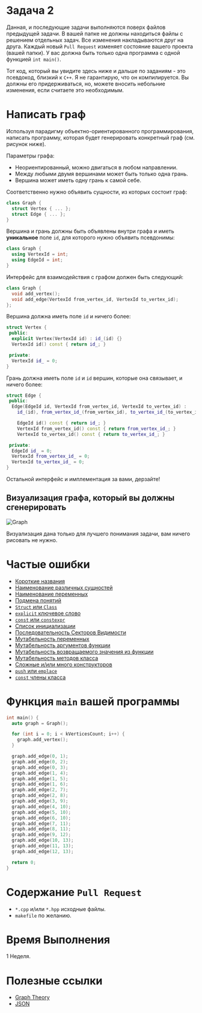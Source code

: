 # Задача 2

Данная, и последующие задачи выполняются поверх файлов предыдущей задачи.
В вашей папке не должны находиться файлы с решением отдельных задач.
Все изменения накладываются друг на друга.
Каждый новый `Pull Request` изменяет состояние вашего проекта (вашей папки).
У вас должна быть только одна программа с одной функцией `int main()`.

Тот код, который вы увидите здесь ниже и дальше по заданиям - это псевдокод, близкий к `C++`.
Я не гарантирую, что он компилируется. Вы должны его придерживаться, но, можете вносить небольние изменения, если считаете это необходимым.

# Написать граф

Используя парадигму объектно-ориентированного программирования, написать программу, которая будет генерировать конкретный граф (см. рисунок ниже).

Параметры графа:
- Неориентированный, можно двигаться в любом направлении.
- Между любыми двумя вершинами может быть только одна грань.
- Вершина может иметь одну грань к самой себе.

Соответственно нужно объявить сущности, из которых состоит граф:
```cpp
class Graph {
  struct Vertex { ... };
  struct Edge { ... };
}
```

Вершина и грань должны быть объявлены внутри графа и иметь **уникальное** поле `id`, для которого нужно объявить псевдонимы:
```cpp
class Graph {
  using VertexId = int;
  using EdgeId = int;
}
```

Интерфейс для взаимодействия с графом должен быть следующий:
```cpp
class Graph {
  void add_vertex();
  void add_edge(VertexId from_vertex_id, VertexId to_vertex_id);
};
```

Вершина должна иметь поле `id` и ничего более:
```cpp
struct Vertex {
 public:
  explicit Vertex(VertexId id) : id_(id) {}
  VertexId id() const { return id_; }

 private:
  VertexId id_ = 0;
}
```

Грань должна иметь поле `id` и `id` вершин, которые она связывает, и ничего более:
```cpp
struct Edge {
 public:
  Edge(EdgeId id, VertexId from_vertex_id, VertexId to_vertex_id) :
    id_(id), from_vertex_id_(from_vertex_id), to_vertex_id_(to_vertex_id) {}

    EdgeId id() const { return id_; }
    VertexId from_vertex_id() const { return from_vertex_id_; }
    VertexId to_vertex_id() const { return to_vertex_id_; }

 private:
  EdgeId id_ = 0;
  VertexId from_vertex_id_ = 0;
  VertexId to_vertex_id_ = 0;
}
```

Остальной интерфейс и имплементация за вами, дерзайте!

## Визуализация графа, который вы должны сгенерировать
![Graph](graph.png)

Визуализация дана только для лучшего понимания задачи, вам ничего рисовать не нужно.

# Частые ошибки

- [Короткие названия](/practice/common_mistakes.md#short-names)
- [Наименование различных сущностей](/practice/common_mistakes.md#naming-of-different-entities)
- [Наименование переменных](/practice/common_mistakes.md#naming-of-variables)
- [Подмена понятий](/practice/common_mistakes.md#misleading-naming)
- [`Struct` или `Class`](/practice/common_mistakes.md#struct-vs-class)
- [`explicit` ключевое слово](/practice/common_mistakes.md#explicit-keyword)
- [`const` или `constexpr`](/practice/common_mistakes.md#const-vs-constexpr)
- [Список инициализации](/practice/common_mistakes.md#member-initializer-list)
- [Последовательность Секторов Видимости](/practice/common_mistakes.md#order-of-ownership-sectors)
- [Мутабельность переменных](/practice/common_mistakes.md#mutability-of-variables)
- [Мутабельность аргументов функции](/practice/common_mistakes.md#mutability-of-function-arguments)
- [Мутабельность возвращаемого значения из функции](/practice/common_mistakes.md#mutability-of-function-return-value)
- [Мутабельность методов класса](/practice/common_mistakes.md#mutability-of-member-methods)
- [Сложные и/или много конструкторов](/practice/common_mistakes.md#complex-and-or-many-constructors)
- [`push` или `emplace`](/practice/common_mistakes.md#push-vs-emplace)
- [`const` члены класса](/practice/common_mistakes.md#const-class-members)

# Функция `main` вашей программы

```cpp
int main() {
  auto graph = Graph();

  for (int i = 0; i < kVerticesCount; i++) {
    graph.add_vertex();
  }

  graph.add_edge(0, 1);
  graph.add_edge(0, 2);
  graph.add_edge(0, 3);
  graph.add_edge(1, 4);
  graph.add_edge(1, 5);
  graph.add_edge(1, 6);
  graph.add_edge(2, 7);
  graph.add_edge(2, 8);
  graph.add_edge(3, 9);
  graph.add_edge(4, 10);
  graph.add_edge(5, 10);
  graph.add_edge(6, 10);
  graph.add_edge(7, 11);
  graph.add_edge(8, 11);
  graph.add_edge(9, 12);
  graph.add_edge(10, 13);
  graph.add_edge(11, 13);
  graph.add_edge(12, 13);

  return 0;
}
```

# Содержание `Pull Request`

- `*.cpp` и/или `*.hpp` исходные файлы.
- `makefile` по желанию.

# Время Выполнения

1 Неделя.

# Полезные ссылки

- [Graph Theory](https://en.wikipedia.org/wiki/Graph_theory)
- [JSON](https://en.wikipedia.org/wiki/JSON)
